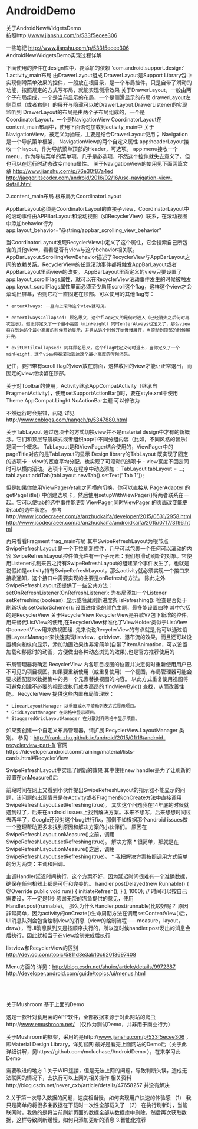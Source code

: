 # AndroidDemo
关于AndroidNewWidgetsDemo<br/>
按照http://www.jianshu.com/p/533f5ecee306

一些笔记
http://www.jianshu.com/p/533f5ecee306 
AndroidNewWidgetsDemo实现过程详解

下面使用的控件在design库中，要添加的依赖 ‘com.android.support.design:’
1.activity_main布局
由DrawerLayout组成
DrawerLayout是Support Library包中实现侧滑菜单效果的控件，一般放在根目录，是一个布局控件，只是自带了滑动的功能，按照规定的方式写布局，就能实现侧滑效果
关于DrawerLayout，一般由两个子布局组成，一个是当前显示的布局，一个是侧滑显示的布局
drawerLayout左侧菜单（或者右侧）的展开与隐藏可以被DrawerLayout.DrawerListener的实现监听到
DrawerLayout的布局是由两个子布局组成的，一个是CoordinatorLayout，一个是NavigationView
CoordinatorLayout在content_main布局中，使用下面语句加载到activity_main中
         <include layout="@layout/content_main"/>
关于NavigationView，被定义为抽屉，主要是结合DrawerLayout使用；
Navigation是一个导航菜单框架， NavigationView的两个自定义属性
app:headerLayout接收一个layout，作为导航菜单顶部的Header，可选项。
app:menu接收一个menu，作为导航菜单的菜单项，几乎是必选项，不然这个控件就失去意义了。但也可以在运行时动态改变menu属性。
关于NavigationView的使用见下面两篇文章
http://www.jianshu.com/p/76e30f87a4ed
http://jaeger.itscoder.com/android/2016/02/16/use-navigation-view-detail.html 

2.content_main布局
根布局为CoordinatorLayout

AppBarLayout必须是CoordinatorLayout的直接子view，CoordinatorLayout中的滚动事件由APPBarLayout和滚动视图（如RecyclerView）联系，在滚动视图中添加behavior行为
app:layout_behavior="@string/appbar_scrolling_view_behavior"

当CoordinatorLayout发现RecyclerView中定义了这个属性，它会搜索自己所包含的其他view，看看是否有view与这个behavior相关联。AppBarLayout.ScrollingViewBehavior描述了RecyclerView与AppBarLayout之间的依赖关系。RecyclerView的任意滚动事件都将触发AppBarLayout或者AppBarLayout里面view的改变。
AppBarLayout里面定义的view只要设置了app:layout_scrollFlags属性，就可以在RecyclerView滚动事件发生的时候被触发
app:layout_scrollFlags属性里面必须至少启用scroll这个flag，这样这个view才会滚动出屏幕，否则它将一直固定在顶部。可以使用的其他flag有：


	* enterAlways: 一旦向上滚动这个view就可见。

	* enterAlwaysCollapsed: 顾名思义，这个flag定义的是何时进入（已经消失之后何时再次显示）。假设你定义了一个最小高度（minHeight）同时enterAlways也定义了，那么view将在到达这个最小高度的时候开始显示，并且从这个时候开始慢慢展开，当滚动到顶部的时候展开完。

	* exitUntilCollapsed: 同样顾名思义，这个flag时定义何时退出，当你定义了一个minHeight，这个view将在滚动到达这个最小高度的时候消失。


记住，要把带有scroll flag的view放在前面，这样收回的view才能让正常退出，而固定的view继续留在顶部。

关于对Toolbar的使用，Activity继承AppCompatActivity（继承自FragmentActivity），使用setSupportActionBar()时，要在style.xml中使用Theme.AppCompat.Linght.NoActionBar主题
可以修改为
<style name="AppTheme.Base" parent="Theme.AppCompat.Light.NoActionBar">
        <item name="android:windowNoTitle">true</item>
        <item name="android:windowActionBar">false</item>
</style>
不然运行时会报错，闪退
详见http://www.cnblogs.com/nangch/p/5347880.html 

关于TabLayout
通过选项卡的方式切换view并不是material design中才有的新概念。它们和顶层导航模式或者组织app中不同分组内容（比如，不同风格的音乐）是同一个概念。
TabLayout是和ViewPager结合使用的，ViewPager中的pageTitle对应的是TabLayout的显示
Design library的TabLayout 既实现了固定的选项卡 - view的宽度平均分配，也实现了可滚动的选项卡 - view宽度不固定同时可以横向滚动。选项卡可以在程序中动态添加：
TabLayout tabLayout = ...;
tabLayout.addTab(tabLayout.newTab().setText("Tab 1"));


但是如果你使用ViewPager在tab之间横向切换，你可以直接从 PagerAdapter 的 getPageTitle() 中创建选项卡，然后使用setupWithViewPager()将两者联系在一起。它可以使tab的选中事件能更新ViewPager,同时ViewPager 
的页面改变能更新tab的选中状态。
参考http://www.jcodecraeer.com/a/anzhuokaifa/developer/2015/0531/2958.html
http://www.jcodecraeer.com/a/anzhuokaifa/androidkaifa/2015/0717/3196.html 


再来看看Fragment
frag_main布局
其中SwipeRefreshLayout为根节点
SwipeRefreshLayout 是一个下拉刷新控件，几乎可以包裹一个任何可以滚动的内容
SwipeRefreshLayout控件值允许有一个子元素：我们想滑动刷新的对象。它使用Listener机制来告之持有SwipeRefreshLayout的组建某个事件发生了，也就是说假如是activity持有SwipeRefreshLayout，那么activity就必须实现一个接口来接收通知，这个接口中需要实现的主要是onRefresh()方法。
除此之外SwipeRefreshLayout还提供了一些公共方法：
   setOnRefreshListener(OnRefreshListener): 为布局添加一个Listener
   setRefreshing(boolean): 显示或隐藏刷新进度条
   isRefreshing(): 检查是否处于刷新状态
setColorScheme(): 设置进度条的颜色主题，最多能设置四种
其中包括的是RecyclerView
关于RecyclerView
RecyclerView是谷歌V7包下新增的控件,用来替代ListView的使用,在RecyclerView标准化了ViewHolder类似于ListView中convertView用来做视图缓.
先来说说RecyclerView的有点就是,他可以通过设置LayoutManager来快速实现listview、gridview、瀑布流的效果，而且还可以设置横向和纵向显示，添加动画效果也非常简单(自带了ItemAnimation，可以设置加载和移除时的动画，方便做出各种动态浏览的效果),也是官方推荐使用的

布局管理器将确定 RecyclerView 内各项目视图的位置并决定何时重新使用用户已不可见的项目视图。如果要重新使用（或重复使用）一个视图，布局管理器可能会要求适配器以数据集中的另一个元素替换视图的内容。 以此方式重复使用视图将可避免创建不必要的视图或执行成本高昂的 findViewById() 查找，从而改善性能。
RecyclerView 提供这些内置布局管理器：

	* LinearLayoutManager 以垂直或水平滚动列表方式显示项目。
	* GridLayoutManager 在网格中显示项目。
	* StaggeredGridLayoutManager 在分散对齐网格中显示项目。

如果要创建一个自定义布局管理器，请扩展 RecyclerView.LayoutManager 类别。
参见：http://frank-zhu.github.io/android/2015/01/16/android-recyclerview-part-1/ 
官网https://developer.android.com/training/material/lists-cards.html#RecyclerView 


SwipeRefreshLayout中实现了刷新的效果
其中使用new handler是为了让刷新的设置在onMeasure()后


前段时间在网上又看到小伙伴提出SwipeRefreshLayout的指示器不能显示的问题，该问题的出现情景是在Activity或者Fragmen的onCreate方法中直接调用SwipeRefreshLayout.setRefreshing(true)。
其实这个问题我在14年底的时候就遇到过了，后来在android issues上找到解决方案。本来不想写，后来想想时间过去两年了，Google还没对这个bug进行fix，那倒不如根据那个android issues做一个整理帮助更多未找到原因和解决方案的小伙伴们。
原因在SwipeRefreshLayout.onMeasure()之前，调用SwipeRefreshLayout.setRefreshing(true)。
解决方案
	* 很简单，那就是在SwipeRefreshLayout.onMeasure()之后，调用SwipeRefreshLayout.setRefreshing(true)。
	* 我把解决方案按照调用方式简单的分为两类：主调和回调。

主调Handler延迟时间执行，这个方案不好，因为延迟时间很难有一个准确数据，确保在任何机器上都是可行和完美的。
handler.postDelayed(new Runnable() {
    @Override
    public void run() {
        initiateRefresh();
    }
}, 1000); // 时间可以按自己需要设，不一定是1秒
感谢无奈的冻鱼提供的意见，使用Handler.post(runnable)。 那么为什么Handler.post(runnable)比较好呢？
原因非常简单，因为activity的onCreate()生命周期方法在调用setContentVIew()后，UI消息队列会包含绘制view的消息（view的绘制流程——measure，layout，draw），而UI消息队列又是按顺序执行的，所以这时候handler.post发出的消息会后执行，因此就相当于在view绘制完成后执行


listview和RecyclerView的区别
http://dev.qq.com/topic/5811d3e3ab10c62013697408

Menu方面的
详见：http://blog.csdn.net/ahuier/article/details/9972387 
http://developer.android.com/guide/topics/ui/menus.html 

<br>
<br>
<br>
关于Mushroom
基于上面的Demo

这是一款针对食用菌的APP软件，全部数据来源于对此网站的爬虫http://www.emushroom.net/ （仅作为测试Demo，并非用于商业行为）

关于Mushroom的框架，采用的是http://www.jianshu.com/p/533f5ecee306 ，即Material Design Library，详见官网
最好是看完上面网站的Demo后（关于此详细讲解，见https://github.com/moluchase/AndroidDemo ），在来学习此Demo


需要改进的地方
1.关于WIFI连接，但是无法上网的问题，导致判断失误，造成无法联网的情况下，去执行可以上网的相关操作
相关资料http://blog.csdn.net/never_cxb/article/details/47658257
并没有解决

2.关于第一次导入数据的问题，速度相当慢，如何实现用户快速的体验感
（1） 我只是简单的将很多条数据在下载时一次性全部载入了
（2） 在执行刷新时，当能联网时，我做的是将当前刷新页面的数据全部从数据库中删除，然后再次获取数据，这样导致刷新缓慢，如何只添加更新的消息
3.智能化推荐
